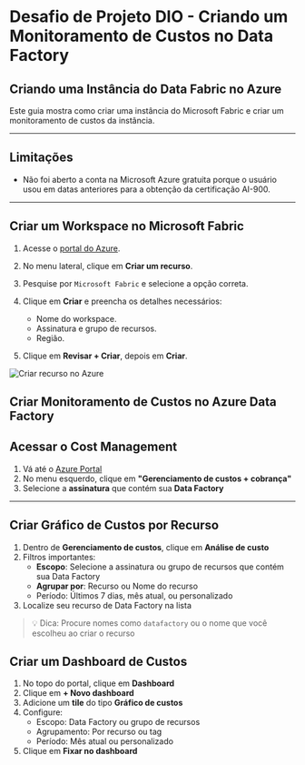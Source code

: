 # Desafio de Projeto DIO - Criando um Monitoramento de Custos no Data Factory


## Criando uma Instância do Data Fabric no Azure

Este guia mostra como criar uma instância do Microsoft Fabric e criar um monitoramento de custos da instância.

---

## Limitações

- Não foi aberto a conta na Microsoft Azure gratuita porque o usuário usou em datas anteriores para a obtenção da certificação AI-900.

---

## Criar um Workspace no Microsoft Fabric

1. Acesse o [portal do Azure](https://portal.azure.com).
2. No menu lateral, clique em **Criar um recurso**.
3. Pesquise por `Microsoft Fabric` e selecione a opção correta.
4. Clique em **Criar** e preencha os detalhes necessários:
   - Nome do workspace.
   - Assinatura e grupo de recursos.
   - Região.

5. Clique em **Revisar + Criar**, depois em **Criar**.

![Criar recurso no Azure](https://learn.microsoft.com/en-us/azure/includes/media/cloud-shell-try-it/create-a-resource.png)


## Criar Monitoramento de Custos no Azure Data Factory

## Acessar o Cost Management

1. Vá até o [Azure Portal](https://portal.azure.com/)
2. No menu esquerdo, clique em **"Gerenciamento de custos + cobrança"**
3. Selecione a **assinatura** que contém sua **Data Factory**

---

## Criar Gráfico de Custos por Recurso

1. Dentro de **Gerenciamento de custos**, clique em **Análise de custo**
2. Filtros importantes:
   - **Escopo**: Selecione a assinatura ou grupo de recursos que contém sua Data Factory
   - **Agrupar por**: Recurso ou Nome do recurso
   - Período: Últimos 7 dias, mês atual, ou personalizado
3. Localize seu recurso de Data Factory na lista

> 💡 Dica: Procure nomes como `datafactory` ou o nome que você escolheu ao criar o recurso

## Criar um Dashboard de Custos

1. No topo do portal, clique em **Dashboard**
2. Clique em **+ Novo dashboard**
3. Adicione um **tile** do tipo **Gráfico de custos**
4. Configure:
   - Escopo: Data Factory ou grupo de recursos
   - Agrupamento: Por recurso ou tag
   - Período: Mês atual ou personalizado
5. Clique em **Fixar no dashboard**


